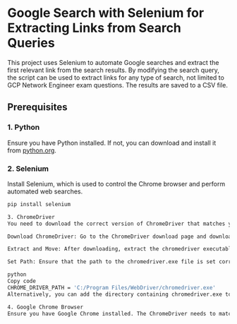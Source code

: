 # Google Search with Selenium for Extracting Links from Search Queries

This project uses Selenium to automate Google searches and extract the first relevant link from the search results. By modifying the search query, the script can be used to extract links for any type of search, not limited to GCP Network Engineer exam questions. The results are saved to a CSV file.

## Prerequisites

### 1. Python
Ensure you have Python installed. If not, you can download and install it from [python.org](https://www.python.org/).

### 2. Selenium
Install Selenium, which is used to control the Chrome browser and perform automated web searches.

```bash
pip install selenium

3. ChromeDriver
You need to download the correct version of ChromeDriver that matches your installed version of Google Chrome. Here’s how to do it:

Download ChromeDriver: Go to the ChromeDriver download page and download the version that matches your installed Google Chrome version.

Extract and Move: After downloading, extract the chromedriver executable and move it to a location of your choice (e.g., C:\Program Files\WebDriver).

Set Path: Ensure that the path to the chromedriver.exe file is set correctly in the script:

python
Copy code
CHROME_DRIVER_PATH = 'C:/Program Files/WebDriver/chromedriver.exe'
Alternatively, you can add the directory containing chromedriver.exe to your system's PATH environment variable, so you won't need to specify the path in the script.

4. Google Chrome Browser
Ensure you have Google Chrome installed. The ChromeDriver needs to match the version of your installed Chrome browser.